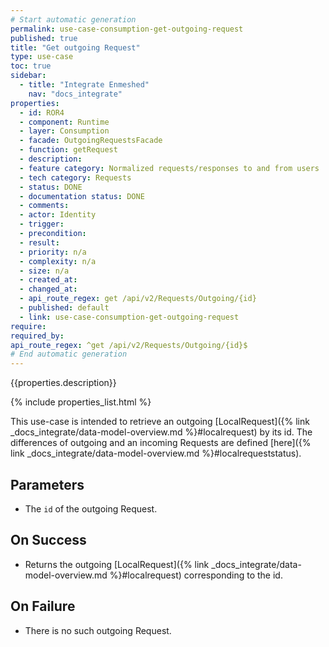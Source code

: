 ```yaml
---
# Start automatic generation
permalink: use-case-consumption-get-outgoing-request
published: true
title: "Get outgoing Request"
type: use-case
toc: true
sidebar:
  - title: "Integrate Enmeshed"
    nav: "docs_integrate"
properties:
  - id: ROR4
  - component: Runtime
  - layer: Consumption
  - facade: OutgoingRequestsFacade
  - function: getRequest
  - description:
  - feature category: Normalized requests/responses to and from users
  - tech category: Requests
  - status: DONE
  - documentation status: DONE
  - comments:
  - actor: Identity
  - trigger:
  - precondition:
  - result:
  - priority: n/a
  - complexity: n/a
  - size: n/a
  - created_at:
  - changed_at:
  - api_route_regex: get /api/v2/Requests/Outgoing/{id}
  - published: default
  - link: use-case-consumption-get-outgoing-request
require:
required_by:
api_route_regex: ^get /api/v2/Requests/Outgoing/{id}$
# End automatic generation
---
```


{{properties.description}}

{% include properties_list.html %}

This use-case is intended to retrieve an outgoing [LocalRequest]({% link _docs_integrate/data-model-overview.md %}#localrequest)
by its id. The differences of outgoing and an incoming Requests are defined [here]({% link _docs_integrate/data-model-overview.md %}#localrequeststatus).

## Parameters

- The `id` of the outgoing Request.

## On Success

- Returns the outgoing [LocalRequest]({% link _docs_integrate/data-model-overview.md %}#localrequest) corresponding to the id.

## On Failure

- There is no such outgoing Request.
